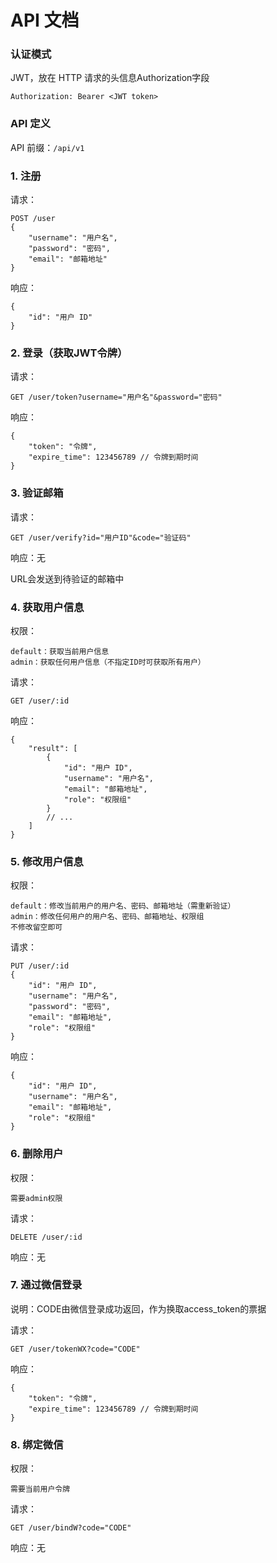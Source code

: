 # API 文档

### 认证模式

JWT，放在 HTTP 请求的头信息Authorization字段

```
Authorization: Bearer <JWT token>
```

### API 定义

API 前缀：`/api/v1`

### 1. 注册

请求：

```
POST /user
{
    "username": "用户名",
    "password": "密码",
    "email": "邮箱地址"
}
```

响应：

```
{
    "id": "用户 ID"
}
```

### 2. 登录（获取JWT令牌）

请求：

```
GET /user/token?username="用户名"&password="密码"
```

响应：

```
{
    "token": "令牌",
    "expire_time": 123456789 // 令牌到期时间
}
```

### 3. 验证邮箱

请求：

```
GET /user/verify?id="用户ID"&code="验证码"
```

响应：无

URL会发送到待验证的邮箱中

### 4. 获取用户信息

权限：

```
default：获取当前用户信息
admin：获取任何用户信息（不指定ID时可获取所有用户）
```

请求：

```
GET /user/:id
```

响应：

```
{
    "result": [
        {
            "id": "用户 ID",
            "username": "用户名",
            "email": "邮箱地址",
            "role": "权限组"
        }
        // ...
    ]
}
```

### 5. 修改用户信息

权限：

```
default：修改当前用户的用户名、密码、邮箱地址（需重新验证）
admin：修改任何用户的用户名、密码、邮箱地址、权限组
不修改留空即可
```

请求：

```
PUT /user/:id
{
    "id": "用户 ID",
    "username": "用户名",
    "password": "密码",
    "email": "邮箱地址",
    "role": "权限组"
}
```

响应：

```
{
	"id": "用户 ID",
	"username": "用户名",
	"email": "邮箱地址",
	"role": "权限组"
}
```

### 6. 删除用户

权限：

```
需要admin权限
```

请求：

```
DELETE /user/:id
```

响应：无

### 7. 通过微信登录

说明：CODE由微信登录成功返回，作为换取access_token的票据

请求：

```
GET /user/tokenWX?code="CODE"
```

响应：

```
{
    "token": "令牌",
    "expire_time": 123456789 // 令牌到期时间
}
```

### 8. 绑定微信

权限：

```
需要当前用户令牌
```

请求：

```
GET /user/bindW?code="CODE"
```

响应：无

